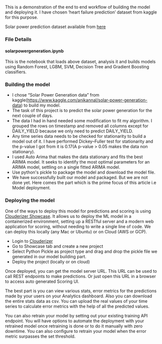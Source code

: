 
This is a demonstration of the end to end workflow of building the model and deploying it. I have chosen ‘heart failure prediction’ dataset from kaggle for this purpose.

Solar power prediction dataset available from [here](https://www.kaggle.com/andrewmvd/heart-failure-clinical-data)

### File Details

#### solarpowergeneration.ipynb

This is the notebook that loads above dataset, analysis it and builds models using Random Forest, LGBM, SVM, Decision Tree and Gradient Boosting classifiers.

### Building the model

* I chose “Solar Power Generation data” from kaggle(https://www.kaggle.com/anikannal/solar-power-generation-data) to build my model.
* The task of this project is to predict the solar power generation for the next couple of days.
* The data I had in hand needed some modification to fit my algorithm. I grouped the rows on timestamp and removed all columns except for DAILY_YIELD because we only need to predict DAILY_YIELD.
* Any time series data needs to be checked for stationarity to build a model out of it. I have performed Dickey–Fuller test for stationarity and the p-value I got from it is 0.17(A p-value > 0.05 makes the data non stationary).
* I used Auto Arima that makes the data stationary and fits the best ARIMA model. It seeks to identify the most optimal parameters for an ARIMA model, settling on a single fitted ARIMA model.
* Use python's pickle to package the model and download the model file.
* We have successfully built our model and packaged. But we are not done yet. Here comes the part which is the prime focus of this article i.e Model deployment.

### Deploying the model

One of the ways to deploy this model for predictions and scoring is using [Clouderizer Showcase](https://clouderizer.com). It allows us to deploy the ML model in a containerized environment, setting up a RESTful server and a modern web application for scoring, without needing to write a single line of code. We can deploy this locally (any Mac or Ubuntu) or on Cloud (AWS or GCP).
* Login to [Clouderizer](https://showcase.clouderizer.com)
* Go to Showcase tab and create a new project
* Select Python Pickle as project type and drag and drop the pickle file we generated in our model building part.
* Deploy the project (locally or on cloud)

Once deployed, you can get the model server URL. This URL can be used to call REST endpoints to make predictions. Or just open this URL in a browser to access auto generated Scoring UI. 

The best part is you can view various stats, error metrics for the predictions made by your users on your Analytics dashboard. Also you can download the entire stats data as csv. You can upload the real values of your time series to calculate error metrics with the help of all the predicted values.

You can also retrain your model by setting out your existing training API endpoint. You will have options to automate the deployment with your retrained model once retraining is done or to do it manually with zero downtime. You can also configure to retrain your model when the error metric surpasses the set threshold. 

